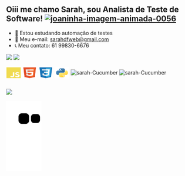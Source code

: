 ## Oiii me chamo Sarah, sou Analista de Teste de Software!   <a href="https://www.imagensanimadas.com/cat-joaninhas-567.htm"><img src="https://www.imagensanimadas.com/data/media/567/joaninha-imagem-animada-0056.gif" border="0" alt="joaninha-imagem-animada-0056" /></a>
- 🤖 Estou estudando automação de testes 
- 📧 Meu e-mail: sarahdfweb@gmail.com
- 📞 Meu contato: 61 99830-6676 

<div
  
  <a href="https://github.com/sarahdfweb">
    <img height="180em"src="https://github-readme-stats.vercel.app/api?username=sarahdfweb&show_icons=true&theme=dracula&include_all_commits=true&count_private=true"/>
    <img height="180em" src="https://github-readme-stats.vercel.app/api/top-langs/?username=sarahdfweb&layout=compact&langs_count=16&theme=dracula"/>  
  </div>

<div style="display: inline_block"><br>
  <img align="center" alt="Rafa-Js" height="30" width="40" src="https://raw.githubusercontent.com/devicons/devicon/master/icons/javascript/javascript-plain.svg">

  <img align="center" alt="sarah-HTML" height="30" width="40" src="https://raw.githubusercontent.com/devicons/devicon/master/icons/html5/html5-original.svg">
  <img align="center" alt="sarah-CSS" height="30" width="40" src="https://raw.githubusercontent.com/devicons/devicon/master/icons/css3/css3-original.svg">
  <img align="center" alt="sarah-Python" height="30" width="40" src="https://raw.githubusercontent.com/devicons/devicon/master/icons/python/python-original.svg">
  <img align="center" alt="sarah-Cucumber" height="30"width="40" src="https://cucumber.io/cucumber/media/images/logos/icons/cucumber-open-icon.svg">
  <img align="center" alt="sarah-Cucumber" height="30"width="40" src="https://cdn.jsdelivr.net/gh/devicons/devicon/icons/figma/figma-original.svg" />

 

  ##
 
  <div>
  <a href="https://www.linkedin.com/in/sarahdfweb/" target="_blank"><img src="https://img.shields.io/badge/-LinkedIn-%230077B5?style=for-the-badge&logo=linkedin&logoColor=white" target="_blank"></a>
    
  </div>
 
![Snake animation](https://github.com/sarahdfweb/sarahdfweb/blob/output/github-contribution-grid-snake.svg)
